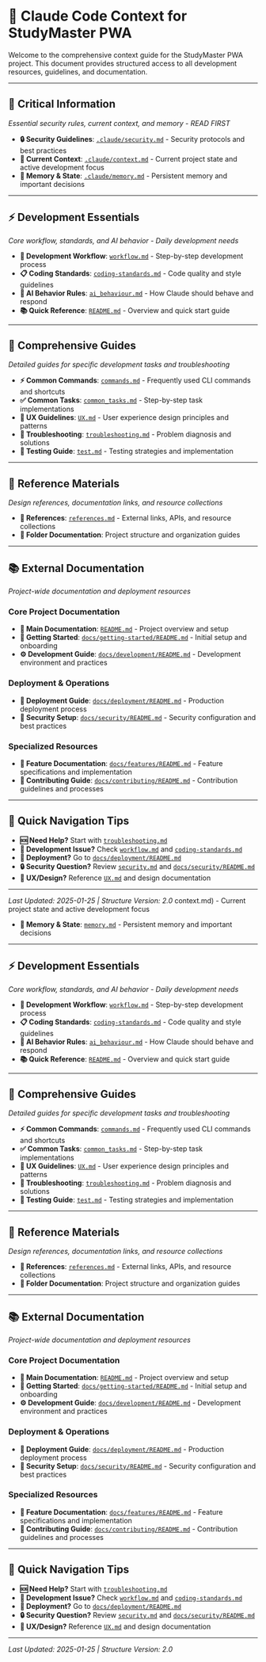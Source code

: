 # 🎯 Claude Code Context for StudyMaster PWA

Welcome to the comprehensive context guide for the StudyMaster PWA project. This document provides structured access to all development resources, guidelines, and documentation.

---


## 🚨 Critical Information
*Essential security rules, current context, and memory - READ FIRST*

- **🔒 Security Guidelines**: [`.claude/security.md`](security.md) - Security protocols and best practices
- **📍 Current Context**: [`.claude/context.md`](context.md) - Current project state and active development focus
- **🧠 Memory & State**: [`.claude/memory.md`](memory.md) - Persistent memory and important decisions

---

## ⚡ Development Essentials
*Core workflow, standards, and AI behavior - Daily development needs*

- **🔄 Development Workflow**: [`workflow.md`](workflow.md) - Step-by-step development process
- **📋 Coding Standards**: [`coding-standards.md`](coding-standards.md) - Code quality and style guidelines
- **🤖 AI Behavior Rules**: [`ai_behaviour.md`](ai_behaviour.md) - How Claude should behave and respond
- **📚 Quick Reference**: [`README.md`](README.md) - Overview and quick start guide

---

## 📖 Comprehensive Guides
*Detailed guides for specific development tasks and troubleshooting*

- **⚡ Common Commands**: [`commands.md`](commands.md) - Frequently used CLI commands and shortcuts
- **✅ Common Tasks**: [`common_tasks.md`](common_tasks.md) - Step-by-step task implementations
- **🎨 UX Guidelines**: [`UX.md`](UX.md) - User experience design principles and patterns
- **🔧 Troubleshooting**: [`troubleshooting.md`](troubleshooting.md) - Problem diagnosis and solutions
- **🧪 Testing Guide**: [`test.md`](test.md) - Testing strategies and implementation

---

## 🔗 Reference Materials
*Design references, documentation links, and resource collections*

- **📎 References**: [`references.md`](references.md) - External links, APIs, and resource collections
- **📁 Folder Documentation**: Project structure and organization guides

---

## 📚 External Documentation
*Project-wide documentation and deployment resources*

### Core Project Documentation
- **📖 Main Documentation**: [`README.md`](../README.md) - Project overview and setup
- **🚀 Getting Started**: [`docs/getting-started/README.md`](../docs/getting-started/README.md) - Initial setup and onboarding
- **⚙️ Development Guide**: [`docs/development/README.md`](../docs/development/README.md) - Development environment and practices

### Deployment & Operations
- **🚀 Deployment Guide**: [`docs/deployment/README.md`](../docs/deployment/README.md) - Production deployment process
- **🔐 Security Setup**: [`docs/security/README.md`](../docs/security/README.md) - Security configuration and best practices

### Specialized Resources
- **🎯 Feature Documentation**: [`docs/features/README.md`](../docs/features/README.md) - Feature specifications and implementation
- **🤝 Contributing Guide**: [`docs/contributing/README.md`](../docs/contributing/README.md) - Contribution guidelines and processes

---

## 🎯 Quick Navigation Tips

- **🆘 Need Help?** Start with [`troubleshooting.md`](troubleshooting.md)
- **🔧 Development Issue?** Check [`workflow.md`](workflow.md) and [`coding-standards.md`](coding-standards.md)
- **🚀 Deployment?** Go to [`docs/deployment/README.md`](../docs/deployment/README.md)
- **🔒 Security Question?** Review [`security.md`](security.md) and [`docs/security/README.md`](../docs/security/README.md)
- **🎨 UX/Design?** Reference [`UX.md`](UX.md) and design documentation

---

*Last Updated: 2025-01-25 | Structure Version: 2.0*
context.md) - Current project state and active development focus
- **🧠 Memory & State**: [`memory.md`](memory.md) - Persistent memory and important decisions

---

## ⚡ Development Essentials
*Core workflow, standards, and AI behavior - Daily development needs*

- **🔄 Development Workflow**: [`workflow.md`](workflow.md) - Step-by-step development process
- **📋 Coding Standards**: [`coding-standards.md`](coding-standards.md) - Code quality and style guidelines
- **🤖 AI Behavior Rules**: [`ai_behaviour.md`](ai_behaviour.md) - How Claude should behave and respond
- **📚 Quick Reference**: [`README.md`](README.md) - Overview and quick start guide

---

## 📖 Comprehensive Guides
*Detailed guides for specific development tasks and troubleshooting*

- **⚡ Common Commands**: [`commands.md`](commands.md) - Frequently used CLI commands and shortcuts
- **✅ Common Tasks**: [`common_tasks.md`](common_tasks.md) - Step-by-step task implementations
- **🎨 UX Guidelines**: [`UX.md`](UX.md) - User experience design principles and patterns
- **🔧 Troubleshooting**: [`troubleshooting.md`](troubleshooting.md) - Problem diagnosis and solutions
- **🧪 Testing Guide**: [`test.md`](test.md) - Testing strategies and implementation

---

## 🔗 Reference Materials
*Design references, documentation links, and resource collections*

- **📎 References**: [`references.md`](references.md) - External links, APIs, and resource collections
- **📁 Folder Documentation**: Project structure and organization guides

---

## 📚 External Documentation
*Project-wide documentation and deployment resources*

### Core Project Documentation
- **📖 Main Documentation**: [`README.md`](../README.md) - Project overview and setup
- **🚀 Getting Started**: [`docs/getting-started/README.md`](../docs/getting-started/README.md) - Initial setup and onboarding
- **⚙️ Development Guide**: [`docs/development/README.md`](../docs/development/README.md) - Development environment and practices

### Deployment & Operations
- **🚀 Deployment Guide**: [`docs/deployment/README.md`](../docs/deployment/README.md) - Production deployment process
- **🔐 Security Setup**: [`docs/security/README.md`](../docs/security/README.md) - Security configuration and best practices

### Specialized Resources
- **🎯 Feature Documentation**: [`docs/features/README.md`](../docs/features/README.md) - Feature specifications and implementation
- **🤝 Contributing Guide**: [`docs/contributing/README.md`](../docs/contributing/README.md) - Contribution guidelines and processes

---

## 🎯 Quick Navigation Tips

- **🆘 Need Help?** Start with [`troubleshooting.md`](troubleshooting.md)
- **🔧 Development Issue?** Check [`workflow.md`](workflow.md) and [`coding-standards.md`](coding-standards.md)
- **🚀 Deployment?** Go to [`docs/deployment/README.md`](../docs/deployment/README.md)
- **🔒 Security Question?** Review [`security.md`](security.md) and [`docs/security/README.md`](../docs/security/README.md)
- **🎨 UX/Design?** Reference [`UX.md`](UX.md) and design documentation

---

*Last Updated: 2025-01-25 | Structure Version: 2.0*
